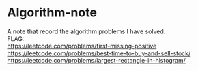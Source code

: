 # Algorithm-note
A note that record the algorithm problems I have solved.</br>
FLAG:</br>
https://leetcode.com/problems/first-missing-positive</br>
https://leetcode.com/problems/best-time-to-buy-and-sell-stock/</br>
https://leetcode.com/problems/largest-rectangle-in-histogram/</br>
